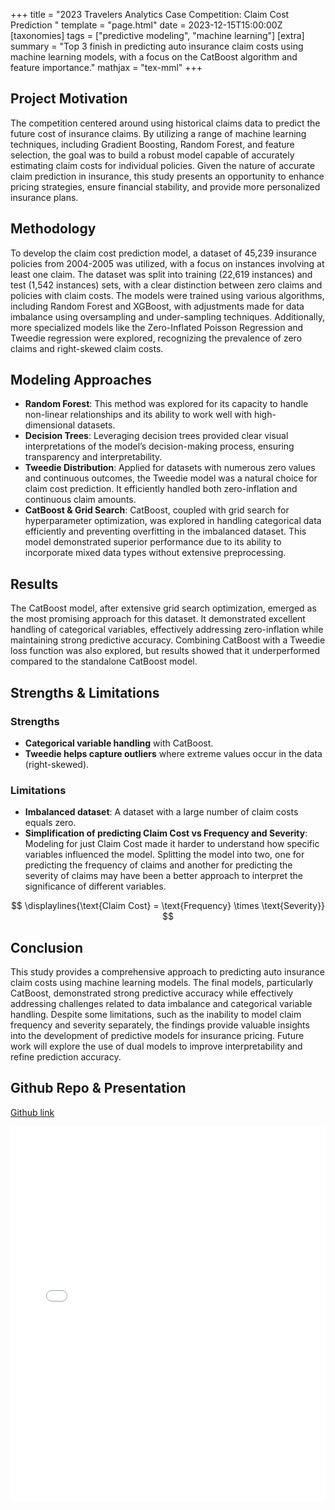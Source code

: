 +++
title = "2023 Travelers Analytics Case Competition: Claim Cost Prediction "
template = "page.html"
date = 2023-12-15T15:00:00Z
[taxonomies]
tags = ["predictive modeling", "machine learning"]
[extra]
summary = "Top 3 finish in predicting auto insurance claim costs using machine learning models, with a focus on the CatBoost algorithm and feature importance."
mathjax = "tex-mml"
+++

## Project Motivation

The competition centered around using historical claims data to predict the future cost of insurance claims. By utilizing a range of machine learning techniques, including Gradient Boosting, Random Forest, and feature selection, the goal was to build a robust model capable of accurately estimating claim costs for individual policies. Given the  nature of accurate claim prediction in insurance, this study presents an opportunity to enhance pricing strategies, ensure financial stability, and provide more personalized insurance plans.

## Methodology

To develop the claim cost prediction model, a dataset of 45,239 insurance policies from 2004-2005 was utilized, with a focus on instances involving at least one claim. The dataset was split into training (22,619 instances) and test (1,542 instances) sets, with a clear distinction between zero claims and policies with claim costs. The models were trained using various algorithms, including Random Forest and XGBoost, with adjustments made for data imbalance using oversampling and under-sampling techniques. Additionally, more specialized models like the Zero-Inflated Poisson Regression and Tweedie regression were explored, recognizing the prevalence of zero claims and right-skewed claim costs.

## Modeling Approaches

- **Random Forest**: This method was explored for its capacity to handle non-linear relationships and its ability to work well with high-dimensional datasets. 
- **Decision Trees**: Leveraging decision trees provided clear visual interpretations of the model’s decision-making process, ensuring transparency and interpretability.
- **Tweedie Distribution**: Applied for datasets with numerous zero values and continuous outcomes, the Tweedie model was a natural choice for claim cost prediction. It efficiently handled both zero-inflation and continuous claim amounts.
- **CatBoost & Grid Search**: CatBoost, coupled with grid search for hyperparameter optimization, was explored in handling categorical data efficiently and preventing overfitting in the imbalanced dataset. This model demonstrated superior performance due to its ability to incorporate mixed data types without extensive preprocessing.
  
## Results

The CatBoost model, after extensive grid search optimization, emerged as the most promising approach for this dataset. It demonstrated excellent handling of categorical variables, effectively addressing zero-inflation while maintaining strong predictive accuracy. Combining CatBoost with a Tweedie loss function was also explored, but results showed that it underperformed compared to the standalone CatBoost model. 

## Strengths & Limitations

### Strengths
- **Categorical variable handling** with CatBoost.
- **Tweedie helps capture outliers** where extreme values occur in the data (right-skewed).

### Limitations
- **Imbalanced dataset**: A dataset with a large number of claim costs equals zero.
- **Simplification of predicting Claim Cost vs Frequency and Severity**: Modeling for just Claim Cost made it harder to understand how specific variables influenced the model. Splitting the model into two, one for predicting the frequency of claims and another for predicting the severity of claims may have been a better approach to interpret the significance of different variables. 

$$
\displaylines{\text{Claim Cost} = \text{Frequency} \times \text{Severity}}
$$

## Conclusion

This study provides a comprehensive approach to predicting auto insurance claim costs using machine learning models. The final models, particularly CatBoost, demonstrated strong predictive accuracy while effectively addressing challenges related to data imbalance and categorical variable handling. Despite some limitations, such as the inability to model claim frequency and severity separately, the findings provide valuable insights into the development of predictive models for insurance pricing. Future work will explore the use of dual models to improve interpretability and refine prediction accuracy.

## Github Repo & Presentation

[Github link](https://github.com/jeremymtan/Traveler_Insurance_Claim_Cost_Modeling) <br>

<iframe src="../travelers.pdf" width="100%" height="600" scrolling="no" frameborder="0" webkitallowfullscreen mozallowfullscreen allowfullscreen></iframe>